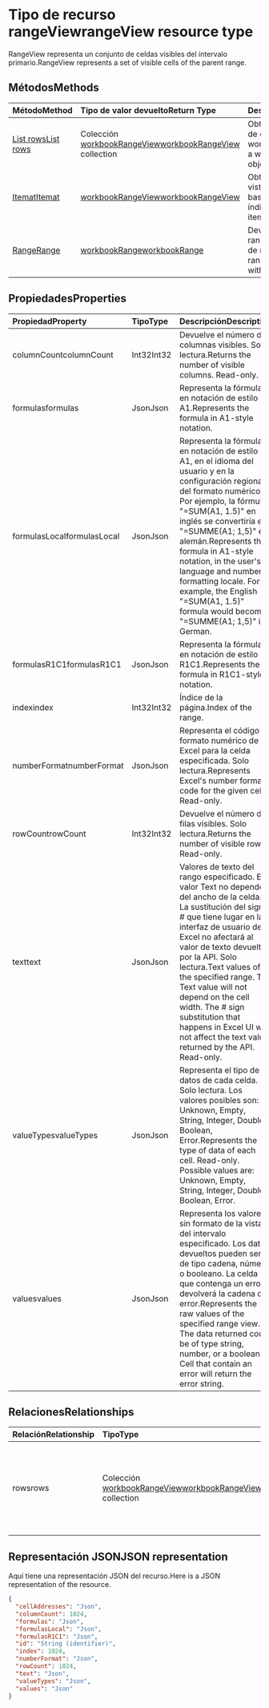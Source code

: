# <a name="rangeview-resource-type"></a><span data-ttu-id="f54ff-101">Tipo de recurso rangeView</span><span class="sxs-lookup"><span data-stu-id="f54ff-101">rangeView resource type</span></span>
<span data-ttu-id="f54ff-102">RangeView representa un conjunto de celdas visibles del intervalo primario.</span><span class="sxs-lookup"><span data-stu-id="f54ff-102">RangeView represents a set of visible cells of the parent range.</span></span>

## <a name="methods"></a><span data-ttu-id="f54ff-103">Métodos</span><span class="sxs-lookup"><span data-stu-id="f54ff-103">Methods</span></span>

| <span data-ttu-id="f54ff-104">Método</span><span class="sxs-lookup"><span data-stu-id="f54ff-104">Method</span></span>           | <span data-ttu-id="f54ff-105">Tipo de valor devuelto</span><span class="sxs-lookup"><span data-stu-id="f54ff-105">Return Type</span></span>    |<span data-ttu-id="f54ff-106">Descripción</span><span class="sxs-lookup"><span data-stu-id="f54ff-106">Description</span></span>|
|:---------------|:--------|:----------|
|[<span data-ttu-id="f54ff-107">List rows</span><span class="sxs-lookup"><span data-stu-id="f54ff-107">List rows</span></span>](../api/workbookrangeview_list_rows.md) |<span data-ttu-id="f54ff-108">Colección [workbookRangeView](workbookrangeview.md)</span><span class="sxs-lookup"><span data-stu-id="f54ff-108">[workbookRangeView](workbookrangeview.md) collection</span></span>| <span data-ttu-id="f54ff-109">Obtenga una colección de objetos workbookRangeView.</span><span class="sxs-lookup"><span data-stu-id="f54ff-109">Get a workbookRangeView object collection.</span></span>|
|[<span data-ttu-id="f54ff-110">Itemat</span><span class="sxs-lookup"><span data-stu-id="f54ff-110">Itemat</span></span>](../api/workbookrangeview_itemat.md)|[<span data-ttu-id="f54ff-111">workbookRangeView</span><span class="sxs-lookup"><span data-stu-id="f54ff-111">workbookRangeView</span></span>](workbookrangeview.md)|<span data-ttu-id="f54ff-112">Obtengaun elemento de vista de rango basándose en el índice.</span><span class="sxs-lookup"><span data-stu-id="f54ff-112">Get a range view item based in index.</span></span>|
|[<span data-ttu-id="f54ff-113">Range</span><span class="sxs-lookup"><span data-stu-id="f54ff-113">Range</span></span>](../api/workbookrangeview_range.md)|[<span data-ttu-id="f54ff-114">workbookRange</span><span class="sxs-lookup"><span data-stu-id="f54ff-114">workbookRange</span></span>](range.md)|<span data-ttu-id="f54ff-115">Devuelve el objeto de rango asociado a la vista de rango.</span><span class="sxs-lookup"><span data-stu-id="f54ff-115">Return the range object associated with the range view</span></span>|

## <a name="properties"></a><span data-ttu-id="f54ff-116">Propiedades</span><span class="sxs-lookup"><span data-stu-id="f54ff-116">Properties</span></span>
| <span data-ttu-id="f54ff-117">Propiedad</span><span class="sxs-lookup"><span data-stu-id="f54ff-117">Property</span></span>     | <span data-ttu-id="f54ff-118">Tipo</span><span class="sxs-lookup"><span data-stu-id="f54ff-118">Type</span></span>   |<span data-ttu-id="f54ff-119">Descripción</span><span class="sxs-lookup"><span data-stu-id="f54ff-119">Description</span></span>|
|:---------------|:--------|:----------|
|<span data-ttu-id="f54ff-120">columnCount</span><span class="sxs-lookup"><span data-stu-id="f54ff-120">columnCount</span></span>|<span data-ttu-id="f54ff-121">Int32</span><span class="sxs-lookup"><span data-stu-id="f54ff-121">Int32</span></span>|<span data-ttu-id="f54ff-p101">Devuelve el número de columnas visibles. Solo lectura.</span><span class="sxs-lookup"><span data-stu-id="f54ff-p101">Returns the number of visible columns. Read-only.</span></span>|
|<span data-ttu-id="f54ff-124">formulas</span><span class="sxs-lookup"><span data-stu-id="f54ff-124">formulas</span></span>|<span data-ttu-id="f54ff-125">Json</span><span class="sxs-lookup"><span data-stu-id="f54ff-125">Json</span></span>|<span data-ttu-id="f54ff-126">Representa la fórmula en notación de estilo A1.</span><span class="sxs-lookup"><span data-stu-id="f54ff-126">Represents the formula in A1-style notation.</span></span> |
|<span data-ttu-id="f54ff-127">formulasLocal</span><span class="sxs-lookup"><span data-stu-id="f54ff-127">formulasLocal</span></span>|<span data-ttu-id="f54ff-128">Json</span><span class="sxs-lookup"><span data-stu-id="f54ff-128">Json</span></span>|<span data-ttu-id="f54ff-p102">Representa la fórmula en notación de estilo A1, en el idioma del usuario y en la configuración regional del formato numérico. Por ejemplo, la fórmula "=SUM(A1, 1.5)" en inglés se convertiría en "=SUMME(A1; 1,5)" en alemán.</span><span class="sxs-lookup"><span data-stu-id="f54ff-p102">Represents the formula in A1-style notation, in the user's language and number-formatting locale. For example, the English "=SUM(A1, 1.5)" formula would become "=SUMME(A1; 1,5)" in German.</span></span>    |
|<span data-ttu-id="f54ff-131">formulasR1C1</span><span class="sxs-lookup"><span data-stu-id="f54ff-131">formulasR1C1</span></span>|<span data-ttu-id="f54ff-132">Json</span><span class="sxs-lookup"><span data-stu-id="f54ff-132">Json</span></span>|<span data-ttu-id="f54ff-133">Representa la fórmula en notación de estilo R1C1.</span><span class="sxs-lookup"><span data-stu-id="f54ff-133">Represents the formula in R1C1-style notation.</span></span>   |
|<span data-ttu-id="f54ff-134">index</span><span class="sxs-lookup"><span data-stu-id="f54ff-134">index</span></span>|<span data-ttu-id="f54ff-135">Int32</span><span class="sxs-lookup"><span data-stu-id="f54ff-135">Int32</span></span>|<span data-ttu-id="f54ff-136">Índice de la página.</span><span class="sxs-lookup"><span data-stu-id="f54ff-136">Index of the range.</span></span>|
|<span data-ttu-id="f54ff-137">numberFormat</span><span class="sxs-lookup"><span data-stu-id="f54ff-137">numberFormat</span></span>|<span data-ttu-id="f54ff-138">Json</span><span class="sxs-lookup"><span data-stu-id="f54ff-138">Json</span></span>|<span data-ttu-id="f54ff-p103">Representa el código de formato numérico de Excel para la celda especificada. Solo lectura.</span><span class="sxs-lookup"><span data-stu-id="f54ff-p103">Represents Excel's number format code for the given cell. Read-only.</span></span> |
|<span data-ttu-id="f54ff-141">rowCount</span><span class="sxs-lookup"><span data-stu-id="f54ff-141">rowCount</span></span>|<span data-ttu-id="f54ff-142">Int32</span><span class="sxs-lookup"><span data-stu-id="f54ff-142">Int32</span></span>|<span data-ttu-id="f54ff-p104">Devuelve el número de filas visibles. Solo lectura.</span><span class="sxs-lookup"><span data-stu-id="f54ff-p104">Returns the number of visible rows. Read-only.</span></span>  |
|<span data-ttu-id="f54ff-145">text</span><span class="sxs-lookup"><span data-stu-id="f54ff-145">text</span></span>|<span data-ttu-id="f54ff-146">Json</span><span class="sxs-lookup"><span data-stu-id="f54ff-146">Json</span></span>|<span data-ttu-id="f54ff-p105">Valores de texto del rango especificado. El valor Text no dependerá del ancho de la celda. La sustitución del signo # que tiene lugar en la interfaz de usuario de Excel no afectará al valor de texto devuelto por la API. Solo lectura.</span><span class="sxs-lookup"><span data-stu-id="f54ff-p105">Text values of the specified range. The Text value will not depend on the cell width. The # sign substitution that happens in Excel UI will not affect the text value returned by the API. Read-only.</span></span>    |
|<span data-ttu-id="f54ff-151">valueTypes</span><span class="sxs-lookup"><span data-stu-id="f54ff-151">valueTypes</span></span>|<span data-ttu-id="f54ff-152">Json</span><span class="sxs-lookup"><span data-stu-id="f54ff-152">Json</span></span>|<span data-ttu-id="f54ff-p106">Representa el tipo de datos de cada celda. Solo lectura. Los valores posibles son: Unknown, Empty, String, Integer, Double, Boolean, Error.</span><span class="sxs-lookup"><span data-stu-id="f54ff-p106">Represents the type of data of each cell. Read-only. Possible values are: Unknown, Empty, String, Integer, Double, Boolean, Error.</span></span> |
|<span data-ttu-id="f54ff-156">values</span><span class="sxs-lookup"><span data-stu-id="f54ff-156">values</span></span>|<span data-ttu-id="f54ff-157">Json</span><span class="sxs-lookup"><span data-stu-id="f54ff-157">Json</span></span>|<span data-ttu-id="f54ff-p107">Representa los valores sin formato de la vista del intervalo especificado. Los datos devueltos pueden ser de tipo cadena, número o booleano. La celda que contenga un error devolverá la cadena de error.</span><span class="sxs-lookup"><span data-stu-id="f54ff-p107">Represents the raw values of the specified range view. The data returned could be of type string, number, or a boolean. Cell that contain an error will return the error string.</span></span>   |

## <a name="relationships"></a><span data-ttu-id="f54ff-161">Relaciones</span><span class="sxs-lookup"><span data-stu-id="f54ff-161">Relationships</span></span>
| <span data-ttu-id="f54ff-162">Relación</span><span class="sxs-lookup"><span data-stu-id="f54ff-162">Relationship</span></span> | <span data-ttu-id="f54ff-163">Tipo</span><span class="sxs-lookup"><span data-stu-id="f54ff-163">Type</span></span>   |<span data-ttu-id="f54ff-164">Descripción</span><span class="sxs-lookup"><span data-stu-id="f54ff-164">Description</span></span>|
|:---------------|:--------|:----------|
|<span data-ttu-id="f54ff-165">rows</span><span class="sxs-lookup"><span data-stu-id="f54ff-165">rows</span></span>|<span data-ttu-id="f54ff-166">Colección [workbookRangeView](workbookrangeview.md)</span><span class="sxs-lookup"><span data-stu-id="f54ff-166">[workbookRangeView](workbookrangeview.md) collection</span></span>| <span data-ttu-id="f54ff-p108">Representa una colección de vistas de intervalo asociadas a este. Solo lectura.    Solo lectura.</span><span class="sxs-lookup"><span data-stu-id="f54ff-p108">Represents a collection of range views associated with the range. Read-only.    Read-only.</span></span>|

## <a name="json-representation"></a><span data-ttu-id="f54ff-170">Representación JSON</span><span class="sxs-lookup"><span data-stu-id="f54ff-170">JSON representation</span></span>
<span data-ttu-id="f54ff-171">Aquí tiene una representación JSON del recurso.</span><span class="sxs-lookup"><span data-stu-id="f54ff-171">Here is a JSON representation of the resource.</span></span>
<!-- {
  "blockType": "resource",
  "optionalProperties": [  ],
  "@odata.type": "microsoft.graph.workbookRangeView"
}-->
```json
{
  "cellAddresses": "Json",
  "columnCount": 1024,
  "formulas": "Json",
  "formulasLocal": "Json",
  "formulasR1C1": "Json",
  "id": "String (identifier)",
  "index": 1024,
  "numberFormat": "Json",
  "rowCount": 1024,
  "text": "Json",
  "valueTypes": "Json",
  "values": "Json"
}
```
